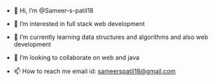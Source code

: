 - 👋 Hi, I’m @Sameer-s-patil18
- 👀 I’m interested in full stack web development
- 🌱 I’m currently learning data structures and algorithms and also web development

- 💞️ I’m looking to collaborate on web and java
- 📫 How to reach me email id: sameerspatil18@gmail.com

<!---
Sameer-s-patil18/Sameer-s-patil18 is a ✨ special ✨ repository because its `README.md` (this file) appears on your GitHub profile.
You can click the Preview link to take a look at your changes.
--->
